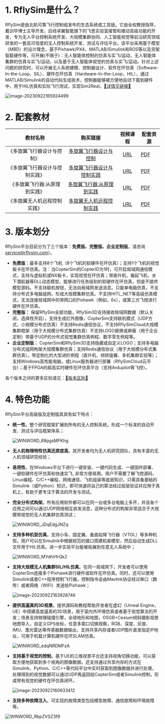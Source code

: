 # 1. RflySim是什么？

RflySim是由北航可靠飞行控制组发布的生态系统或工具链。它由全权教授指导，戴训华博士主导开发，后经卓翼智能旗下的飞思实验室接管和推动高级功能的开发，专为无人平台控制系统开发、大规模集群协同、人工智能视觉等前沿研究领域研发的一套高可信度的无人控制系统开发、测试与评估平台。该平台采用基于模型（MBD）的设计理念，基于Pixhawk/PX4、MATLAB/Simulink和ROS等以及货架智能硬件等，可开展(不限于)：无人智能体控制的仿真与实飞/运动，无人智能体集群的仿真与实飞/运动，以及基于无人智能体视觉的仿真与实飞/运动。针对上述问题的研究时，可以开展无人系统建模、控制器设计、软件在环仿真（Software-In-the-Loop，SIL）、硬件在环仿真（Hardware-In-the-Loop，HIL），通过MATLAB/Simulink的自动代码生成技术，控制器能够被方便地自动下载到硬件中，用于HIL仿真和实际飞行测试，实现Sim2Real。<a target="_blank" href="https://rflysim.com">🔗详情见链接🔗</a>


![image-20230922165924499](images/image-20230922165924499.png)

# 2. 配套教材


|            教材名称            |                           购买链接                           |                           视频课程                           | 配套资源                                       |
| :----------------------------: | :----------------------------------------------------------: | :----------------------------------------------------------: | ---------------------------------------------- |
|   《多旋翼飞行器设计与控制》   | [多旋翼飞行器设计与控制](https://item.jd.com/12322312.html)  |         [URL](http://rfly.buaa.edu.cn/course.html )          | [PDF](/C/1.Multicopter_Design.md)              |
| 《多旋翼飞行器设计与控制实践》 | [多旋翼飞行器设计与控制实践](https://item.jd.com/12920412.html) | [URL](https://www.bilibili.com/video/BV1wA411T7Vu/?spm_id_from=333.999.0.0&vd_source=3c57bec9aafbb3c903a990061af71ac4) | [PDF](/C/2.Multicopter_Practice.md)            |
| 《多旋翼飞行器:从原理到实践》  | [多旋翼飞行器:从原理到实践](https://item.jd.com/10076504226851.html) | [URL](https://space.bilibili.com/1708004959/channel/collectiondetail?sid=1611270) | [PDF](/C/3.Multicopter_PrincipleToPractice.md) |
|  《多旋翼无人机远程控制实践》  | [多旋翼无人机远程控制实践](https://item.jd.com/10069606247446.html) | [URL](https://space.bilibili.com/1575504779/channel/seriesdetail?sid=2039848) | [PDF](/C/4.Multicopter_RemoteControl.md)       |

# 3. 版本划分

RflySim平台目前分为了三个版本：**免费版、完整版、企业定制版**，请咨询 service@rflysim.com）。

* **免费版**：最多支持8个飞机（8个飞机的软硬件在环仿真）；支持1个飞机的视觉板卡在环仿真。注：当CopterSim的CopterID为1时，可开启局域网通信模式，支持与虚拟机或NX板卡，实现视觉在环仿真；带直升机、垂起飞机、水下潜航器等DLL动态模型，能够进行任务级别的软硬件在环仿真，但是不提供模型源码。不支持联机按钮，无法向局域网发送消息。只能单电脑仿真，不支持分布式多电脑组网，形成大规模集群仿真。不支持HITL_NET等高级仿真模式，无法连接局域网中的带网口的Pixhawk（例如，6x），或第三方飞控进行硬件在环仿真。
* **完整版：** 保留RflySim全部功能，RflySim3D支持接收局域网数据（默认关闭，选择性开启），支持生成红外图像，CopterSim支持联机模式（UDP方式，小规模分布式仿真）不支持Redis通信协议，不支持RflySimCloud大规模集群框架（用于大规模分布式集群仿真）不支持LOGO替换或屏蔽（用于企业定制）带基于UDP的分布式视觉集群仿真例程、数字孪生例程等。
* **企业定制版：** CopterSim和RflySim3D支持隐藏或自定义LOGO；支持多电脑分布式组网构架大规模集群仿真；支持Redis通信协议（用于大规模分布式集群仿真）。带定制化的大型进阶例程（直升机、倾转旋翼、多机集群实验等）；支持Windows高性能电脑，或Linux服务器进行部署（RflySimCloud云平台）；基于FPGA的超高实时硬件在环仿真平台（支持Ardupilot等飞控）。

各个版本之间的更多区别请见：<a target="_blank" href="./RflysimVersions.pdf">🔗版本区别🔗</a>

# 4. 特色功能

RflySim平台高级版及定制版其具有如下特点：

* **统一性**。整个研究框架扩展到所有的无人控制系统，形成一个标准的自动开发、测试与评估框架体系；

  ![WINWORD_68pgsMFKhg](images/WINWORD_68pgsMFKhg.png)

* **无人机物理特性仿真还原度高**。其开发者均为无人机研究团队，具有丰富的无人机领域研究经验；

* **易用性**。在Windows平台下进行一键安装、一键代码生成、一键固件部署、一键软硬件在环仿真和快速实飞, 非常方便易用。用户不需要了解飞控源码、Linux编程、C/C++编程、网络通信、飞机组装等底层知识，只需具备基础的Simulink（或Python）知识，即可快速将自己的算法经过层层验证并应用于真机上，有助于更专注于算法的开发与测试。

* **完全分布式构架**。所有应用软件都可以在同一台或多台电脑上多开，并且各个应用之间可以通过UDP网络相互收发消息，这种分布式的构架非常适合于大规模带视觉的无人机集群仿真测试；

  ![WINWORD_JDqEdgJNZq](images/WINWORD_JDqEdgJNZq.png)

* **支持多种机型仿真**。支持小车、固定翼、垂直起降飞行器（VTOL）等多种机型。用户可以在Simulink中根据规范的接口搭建机架模型，然后自动生成DLL文件用于HIL仿真。进一步实验平台能被拓展到任意无人系统中；

  ![WINWORD_MYdhVfrQk2](images/WINWORD_MYdhVfrQk2.png)

* **支持大规模无人机集群SIL/HIL仿真**。在同一局域网下，开发者可以使用CopterSim连接多个Pixhawk进行硬件或软件在环仿真。同时，还可以使用Simulink或者C++程序控制飞行器，控制指令会由Mavlink协议经过串口（数传）或者网络（WIFI）发送给Pixhawk；

  ![image-20230922163928746](images/image-20230922163928746.png)

* **提供高逼真的3D视景**。提供源码和教程帮助开发者在虚幻（Unreal Engine，UE）中搭建高度逼真的3D场景，用于室内外环境仿真或者基于视觉算法的开发；场景支持物理碰撞引擎，全球地形和地图，OSGB+Cesium倾斜摄影视景地图导入，自定义GPS坐标，任意多窗口切换观察，RGB、深度、灰度、IMU、激光雷达等传感器数据输出，支持共享内存或者UDP图片直发指定IP地址，可用于机载计算机硬件在环SLAM仿真。

  ![WINWORD_edqNRDMFzA](images/WINWORD_edqNRDMFzA.png)

* **支持基于视觉的控制**。基于UE的三维视景平台还支持视角切换功能，可以获取方便地获取到多个视角的图像数据。还支持通过共享内存的方式在Simulink、Python、C/C++等代码平台中实时获取到图像数据并进行处理，处理得到的视觉数据可以通过UDP再返回给CopterSim或者Simulink控制，形成带有视觉的硬件在环仿真闭环。

  ![image-20230922160633412](images/image-20230922160633412.png)

* **支持多种故障注入**。可实现的故障类型包括模型故障、通信故障和环境故障等。

![WINWORD_RbpZVSZ3f9](images/WINWORD_RbpZVSZ3f9.png)







































